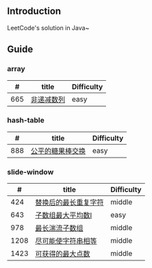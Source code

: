## Introduction
LeetCode's solution in Java~

## Guide
### array
|  #     | title                                                                                                                                                 |       Difficulty |
|  ----  | ----                                                                                                                                                  | ----             |
| 665    | [非递减数列](https://github.com/Marshal1996/LeetCode-Java/blob/master/docs/array/CheckPossibility.md)                                                  |easy

### hash-table
|  #     | title                                                                                                                                                 |       Difficulty |
|  ----  | ----                                                                                                                                                  | ----             |
| 888    | [公平的糖果棒交换](https://github.com/Marshal1996/LeetCode-Java/blob/master/docs/hashtable/FairCandySwap.md)                                            |easy

### slide-window
|  #     | title                                                                                                                                                  |       Difficulty |
|  ----  | ----                                                                                                                                                   | ----             |
| 424    | [替换后的最长重复字符](https://github.com/Marshal1996/LeetCode-Java/blob/master/docs/slidewindow/CharacterReplacement.md)                                  |middle  
| 643    | [子数组最大平均数I](https://github.com/Marshal1996/LeetCode-Java/blob/master/docs/slidewindow/FindMaxAverage.md)                                        |easy  
| 978    | [最长湍流子数组](https://github.com/Marshal1996/LeetCode-Java/blob/master/docs/slidewindow/MaxTurbulenceSize.md)                                        |middle  
| 1208   | [尽可能使字符串相等](https://github.com/Marshal1996/LeetCode-Java/blob/master/docs/slidewindow/EqualSubstring.md)                                        |middle  
| 1423   | [可获得的最大点数](https://github.com/Marshal1996/LeetCode-Java/blob/master/docs/slidewindow/MaxScore.md)                                                 |middle  



